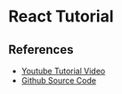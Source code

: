 # React Tutorial 


## References 
* [Youtube Tutorial Video](https://youtu.be/iZhV0bILFb0?si=B64NIrj-869FYroB)
* [Github Source Code](https://github.com/john-smilga/react-projects)
